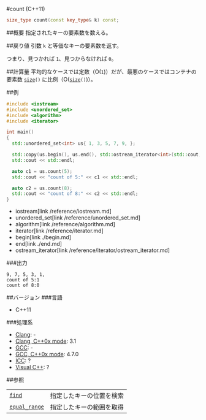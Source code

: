 #count (C++11)
```cpp
size_type count(const key_type& k) const;
```

##概要
指定されたキーの要素数を数える。


##戻り値
引数 `k` と等価なキーの要素数を返す。

つまり、見つかれば `1`、見つからなければ `0`。


##計算量
平均的なケースでは定数（O(`1`)）だが、最悪のケースではコンテナの要素数 [`size`](./size.md)`()` に比例（O([`size`](./size.md)`()`)）。


##例
```cpp
#include <iostream>
#include <unordered_set>
#include <algorithm>
#include <iterator>

int main()
{
  std::unordered_set<int> us{ 1, 3, 5, 7, 9, };

  std::copy(us.begin(), us.end(), std::ostream_iterator<int>(std::cout, ", "));
  std::cout << std::endl;

  auto c1 = us.count(5);
  std::cout << "count of 5:" << c1 << std::endl;

  auto c2 = us.count(8);
  std::cout << "count of 8:" << c2 << std::endl;
}
```
* iostream[link /reference/iostream.md]
* unordered_set[link /reference/unordered_set.md]
* algorithm[link /reference/algorithm.md]
* iterator[link /reference/iterator.md]
* begin[link ./begin.md]
* end[link ./end.md]
* ostream_iterator[link /reference/iterator/ostream_iterator.md]

###出力
```
9, 7, 5, 3, 1,
count of 5:1
count of 8:0
```

##バージョン
###言語
- C++11

###処理系
- [Clang](/implementation#clang.md): -
- [Clang, C++0x mode](/implementation#clang.md): 3.1
- [GCC](/implementation#gcc.md): -
- [GCC, C++0x mode](/implementation#gcc.md): 4.7.0
- [ICC](/implementation#icc.md): ?
- [Visual C++](/implementation#visual_cpp.md): ?

##参照

| | |
|-----------------------------------|--------------------------|
| [`find`](./find.md)               | 指定したキーの位置を検索 |
| [`equal_range`](./equal_range.md) | 指定したキーの範囲を取得 |

